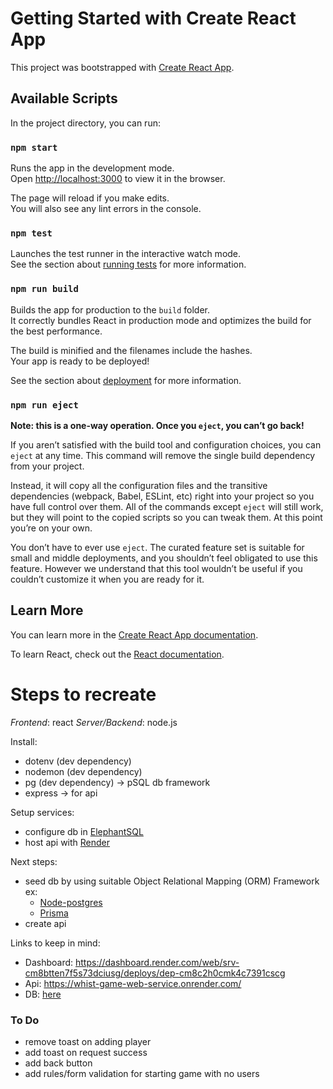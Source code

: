 # Getting Started with Create React App

This project was bootstrapped with [Create React App](https://github.com/facebook/create-react-app).

## Available Scripts

In the project directory, you can run:

### `npm start`

Runs the app in the development mode.\
Open [http://localhost:3000](http://localhost:3000) to view it in the browser.

The page will reload if you make edits.\
You will also see any lint errors in the console.

### `npm test`

Launches the test runner in the interactive watch mode.\
See the section about [running tests](https://facebook.github.io/create-react-app/docs/running-tests) for more information.

### `npm run build`

Builds the app for production to the `build` folder.\
It correctly bundles React in production mode and optimizes the build for the best performance.

The build is minified and the filenames include the hashes.\
Your app is ready to be deployed!

See the section about [deployment](https://facebook.github.io/create-react-app/docs/deployment) for more information.

### `npm run eject`

**Note: this is a one-way operation. Once you `eject`, you can’t go back!**

If you aren’t satisfied with the build tool and configuration choices, you can `eject` at any time. This command will remove the single build dependency from your project.

Instead, it will copy all the configuration files and the transitive dependencies (webpack, Babel, ESLint, etc) right into your project so you have full control over them. All of the commands except `eject` will still work, but they will point to the copied scripts so you can tweak them. At this point you’re on your own.

You don’t have to ever use `eject`. The curated feature set is suitable for small and middle deployments, and you shouldn’t feel obligated to use this feature. However we understand that this tool wouldn’t be useful if you couldn’t customize it when you are ready for it.

## Learn More

You can learn more in the [Create React App documentation](https://facebook.github.io/create-react-app/docs/getting-started).

To learn React, check out the [React documentation](https://reactjs.org/).

# Steps to recreate

*Frontend*: react
*Server/Backend*: node.js

Install: 
- dotenv (dev dependency)
- nodemon (dev dependency)
- pg (dev dependency) -> pSQL db framework
- express -> for api

Setup services:
- configure db in [ElephantSQL](https://www.elephantsql.com/)
- host api with [Render](https://render.com/)

Next steps:
- seed db by using suitable Object Relational Mapping (ORM) Framework ex:
  - [Node-postgres](https://node-postgres.com/features/connecting#environment-variables) 
  - [Prisma](https://www.prisma.io/docs/orm)
- create api

Links to keep in mind:

- Dashboard: https://dashboard.render.com/web/srv-cm8btten7f5s73dciusg/deploys/dep-cm8c2h0cmk4c7391cscg
- Api: https://whist-game-web-service.onrender.com/
- DB: [here](postgres://lsahubkw:DocupetHVC2NcF_LGA5CXJBIB-fwtqFN@mel.db.elephantsql.com/lsahubkw)

### To Do
- remove toast on adding player
- add toast on request success
- add back button
- add rules/form validation for starting game with no users